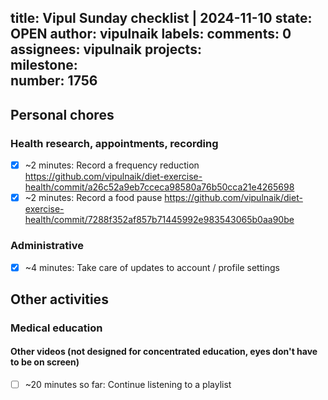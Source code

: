 title:	Vipul Sunday checklist | 2024-11-10
state:	OPEN
author:	vipulnaik
labels:	
comments:	0
assignees:	vipulnaik
projects:	
milestone:	
number:	1756
--
## Personal chores

### Health research, appointments, recording

- [x] ~2 minutes: Record a frequency reduction https://github.com/vipulnaik/diet-exercise-health/commit/a26c52a9eb7cceca98580a76b50cca21e4265698
- [x] ~2 minutes: Record a food pause https://github.com/vipulnaik/diet-exercise-health/commit/7288f352af857b71445992e983543065b0aa90be
### Administrative

- [x] ~4 minutes: Take care of updates to account / profile settings

## Other activities

### Medical education

#### Other videos (not designed for concentrated education, eyes don't have to be on screen)

- [ ] ~20 minutes so far: Continue listening to a playlist
